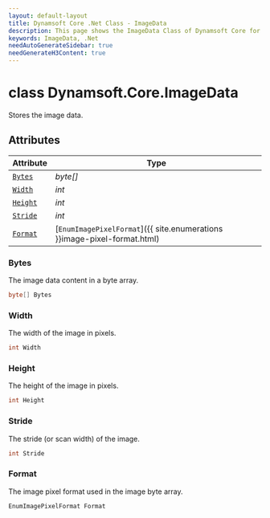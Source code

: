 ```yaml
---
layout: default-layout
title: Dynamsoft Core .Net Class - ImageData
description: This page shows the ImageData Class of Dynamsoft Core for .Net Language.
keywords: ImageData, .Net
needAutoGenerateSidebar: true
needGenerateH3Content: true
---
```



# class Dynamsoft.Core.ImageData
Stores the image data.  


## Attributes
    
| Attribute | Type |
|---------- | ---- |
| [`Bytes`](#bytes) | *byte[]* |
| [`Width`](#width) | *int* |
| [`Height`](#height) | *int* |
| [`Stride`](#stride) | *int* |
| [`Format`](#format) | [`EnumImagePixelFormat`]({{ site.enumerations }}image-pixel-format.html) |


### Bytes
The image data content in a byte array. 
```csharp
byte[] Bytes
```

### Width
The width of the image in pixels.  
```csharp
int Width
```

### Height
The height of the image in pixels.  
```csharp
int Height
```

### Stride
The stride (or scan width) of the image. 
```csharp
int Stride
```

### Format
The image pixel format used in the image byte array. 
```csharp
EnumImagePixelFormat Format
```
  

